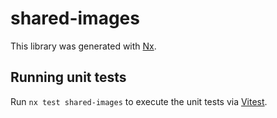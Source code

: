 # shared-images

This library was generated with [Nx](https://nx.dev).

## Running unit tests

Run `nx test shared-images` to execute the unit tests via [Vitest](https://vitest.dev/).

